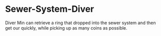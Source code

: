 # Sewer-System-Diver
Diver Min can retrieve a ring that dropped into the sewer system and then get our quickly, while picking up as many coins as possible.
